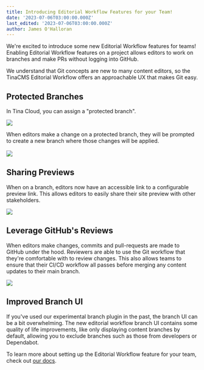 ```yaml
---
title: Introducing Editorial Workflow Features for your Team!
date: '2023-07-06T03:00:00.000Z'
last_edited: '2023-07-06T03:00:00.000Z'
author: James O'Halloran
---
```


We're excited to introduce some new Editorial Workflow features for teams! Enabling Editorial Workflow features on a project allows editors to work on branches and make PRs without logging into GitHub.

<Youtube embedSrc="https://www.youtube.com/embed/gYukiULGqGc" />

<WarningCallout body="&#x22;Editorial Workflow&#x22; features are available today on the Tina Cloud Business and Enterprise plans." />

We understand that Git concepts are new to many content editors, so the TinaCMS Editorial Workflow offers an approachable UX that makes Git easy.

## Protected Branches

In Tina Cloud, you can assign a "protected branch". 

![](https://res.cloudinary.com/forestry-demo/image/upload/v1689016108/blog-media/editorial-workflow/enable-editorial-workflow.png)

When editors make a change on a protected branch, they will be prompted to create a new branch where those changes will be applied.\
\
![](http://res.cloudinary.com/forestry-demo/image/upload/v1689033651/blog-media/editorial-workflow/create-branch_bgpgwn.png)

## Sharing Previews

When on a branch, editors now have an accessible link to a configurable preview link. This allows editors to easily share their site preview with other stakeholders.

![](http://res.cloudinary.com/forestry-demo/image/upload/v1689035096/blog-media/editorial-workflow/share-btn_xvmxii.png)

## Leverage GitHub's Reviews

When editors make changes, commits and pull-requests are made to GitHub under the hood. Reviewers are able to use the Git workflow that they're comfortable with to review changes. This also allows teams to ensure that their CI/CD workflow all passes before merging any content updates to their main branch.

![](http://res.cloudinary.com/forestry-demo/image/upload/v1689035294/blog-media/editorial-workflow/github-pr_vbyqbs.png)

## Improved Branch UI

If you've used our experimental branch plugin in the past, the branch UI can be a bit overwhelming. The new editorial workflow branch UI contains some quality of life improvements, like only displaying content branches by default, allowing you  to exclude branches such as those from developers or Dependabot.

To learn more about setting up the Editorial Workflow feature for your team, check out [our docs](/docs/drafts/editorial-workflow/).
